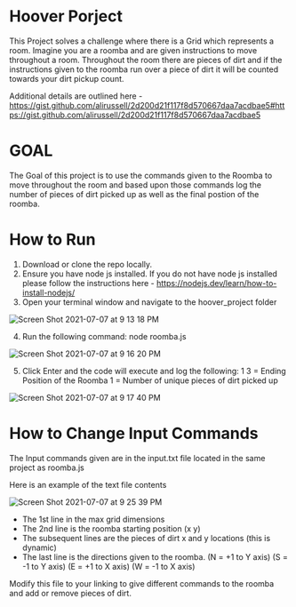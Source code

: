# Hoover Porject

This Project solves a challenge where there is a Grid which represents a room. Imagine you are a roomba and are given instructions to move throughout a room. Throughout the room there are pieces of dirt and if the instructions given to the roomba run over a piece of dirt it will be counted towards your dirt pickup count. 

Additional details are outlined here - https://gist.github.com/alirussell/2d200d21f117f8d570667daa7acdbae5#https://gist.github.com/alirussell/2d200d21f117f8d570667daa7acdbae5

# GOAL
The Goal of this project is to use the commands given to the Roomba to move throughout the room and based upon those commands log the number of pieces of dirt picked up as well as the final postion of the roomba.

# How to Run
1. Download or clone the repo locally.
2. Ensure you have node js installed.  If you do not have node js installed please follow the instructions here - https://nodejs.dev/learn/how-to-install-nodejs/
3. Open your terminal window and navigate to the hoover_project folder

![Screen Shot 2021-07-07 at 9 13 18 PM](https://user-images.githubusercontent.com/7964638/124847100-32fd8380-df68-11eb-9c2a-d3128448e6ad.png)

4. Run the following command:  node roomba.js

![Screen Shot 2021-07-07 at 9 16 20 PM](https://user-images.githubusercontent.com/7964638/124847327-9e475580-df68-11eb-95a5-72772afdabf7.png)

5. Click Enter and the code will execute and log the following:
1 3  = Ending Position of the Roomba
1    = Number of unique pieces of dirt picked up

![Screen Shot 2021-07-07 at 9 17 40 PM](https://user-images.githubusercontent.com/7964638/124847410-ccc53080-df68-11eb-99ba-7f0bc315bb1b.png)


# How to Change Input Commands

The Input commands given are in the input.txt file located in the same project as roomba.js

Here is an example of the text file contents

![Screen Shot 2021-07-07 at 9 25 39 PM](https://user-images.githubusercontent.com/7964638/124847955-e9ae3380-df69-11eb-8847-1d47a8e4d6c6.png)

- The 1st line in the max grid dimensions
- The 2nd line is the roomba starting position (x y)
- The subsequent lines are the pieces of dirt x and y locations (this is dynamic)
- The last line is the directions given to the roomba. 
(N = +1 to Y axis) 
(S = -1 to Y axis) 
(E = +1 to X axis) 
(W = -1 to X axis) 

Modify this file to your linking to give different commands to the roomba and add or remove pieces of dirt.
